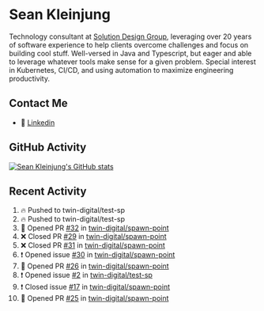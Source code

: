 # Sean Kleinjung

Technology consultant at [Solution Design Group](https://solutiondesign.com/), leveraging over 20 years of software experience to help clients overcome challenges and focus on building cool stuff. Well-versed in Java and Typescript, but eager and able to leverage whatever tools make sense for a given problem. Special interest in Kubernetes, CI/CD, and using automation to maximize engineering productivity.

<!--
**skleinjung/skleinjung** is a ✨ _special_ ✨ repository because its `README.md` (this file) appears on your GitHub profile.

Here are some ideas to get you started:

- 🔭 I’m currently working on ...
- 🌱 I’m currently learning ...
- 👯 I’m looking to collaborate on ...
- 🤔 I’m looking for help with ...
- 💬 Ask me about ...
- 📫 How to reach me: ...
- 😄 Pronouns: ...
- ⚡ Fun fact: ...
-->

## Contact Me

<!-- - 💬 [Personal site](https://phatho-folio.now.sh/) -->
- 🔗 [Linkedin](https://www.linkedin.com/in/sean-kleinjung/)
<!-- - 📧 <a href="mailto:hohuuphat22@gmail.com">Email</a> -->

<!-- - 🤐 <a id="raw-url" href="https://nightly.link/DeKal/dekal-cv-v2/workflows/build/main/huuphatho_cv.zip">Latest Resume (.zip)</a>
- 📄 <a id="raw-url" href="https://raw.githubusercontent.com/DeKal/DeKal/master/cv/phathuuho_cv.pdf">Resume (Manually uploaded)</a> -->

## GitHub Activity

[![Sean Kleinjung's GitHub stats](https://github-readme-stats.vercel.app/api?username=skleinjung&show_icons=true&theme=dark&count_private=true)](https://github.com/skleinjung)

## Recent Activity
<!--START_SECTION:activity-->
1. 🔥 Pushed to twin-digital/test-sp
2. 🔥 Pushed to twin-digital/test-sp
3. 💪 Opened PR [#32](https://github.com/twin-digital/spawn-point/pull/32) in [twin-digital/spawn-point](https://github.com/twin-digital/spawn-point)
4. ❌ Closed PR [#29](https://github.com/twin-digital/spawn-point/pull/29) in [twin-digital/spawn-point](https://github.com/twin-digital/spawn-point)
5. ❌ Closed PR [#31](https://github.com/twin-digital/spawn-point/pull/31) in [twin-digital/spawn-point](https://github.com/twin-digital/spawn-point)
6. ❗️ Opened issue [#30](https://github.com/twin-digital/spawn-point/issues/30) in [twin-digital/spawn-point](https://github.com/twin-digital/spawn-point)
7. 💪 Opened PR [#26](https://github.com/twin-digital/spawn-point/pull/26) in [twin-digital/spawn-point](https://github.com/twin-digital/spawn-point)
8. ❗️ Opened issue [#2](https://github.com/twin-digital/test-sp/issues/2) in [twin-digital/test-sp](https://github.com/twin-digital/test-sp)
9. ❗️ Closed issue [#17](https://github.com/twin-digital/spawn-point/issues/17) in [twin-digital/spawn-point](https://github.com/twin-digital/spawn-point)
10. 💪 Opened PR [#25](https://github.com/twin-digital/spawn-point/pull/25) in [twin-digital/spawn-point](https://github.com/twin-digital/spawn-point)
<!--END_SECTION:activity-->